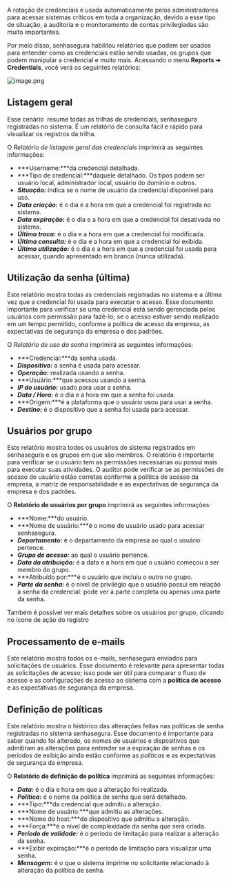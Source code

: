 A rotação de credenciais é usada automaticamente pelos administradores para acessar sistemas críticos em toda a organização, devido a esse tipo de situação, a auditoria e o monitoramento de contas privilegiadas são muito importantes.

Por meio disso, senhasegura habilitou relatórios que podem ser usados para entender como as credenciais estão sendo usadas, os grupos que podem manipular a credencial e muito mais. Acessando o menu **Reports ➔ Credentials**, você verá os seguintes relatórios:

![image.png](https://cdn.document360.io/5a1d58df-64ce-42a2-8b23-688477d32f33/Images/Documentation/image%28143%29.png)

## Listagem geral

Esse cenário  resume todas as trilhas de credenciais, senhasegura registradas no sistema. É um relatório de consulta fácil e rápido para visualizar os registros da trilha.

O *Relatório de listagem geral das credenciais* imprimirá as seguintes informações:

* ***Username:***da credencial detalhada.
* ***Tipo de credencial:***daquele detalhado. Os tipos podem ser usuário local, administrador local, usuário do domínio e outros.
* ***Situação:*** indica se o nome de usuário da credencial disponível para uso.
* ***Data criação:*** é o dia e a hora em que a credencial foi registrada no sistema.
* ***Data expiração:*** é o dia e a hora em que a credencial foi desativada no sistema.
* ***Última troca:*** é o dia e a hora em que a credencial foi modificada.
* ***Última consulta:*** é o dia e a hora em que a credencial foi exibida.
* ***Último utilização:*** é o dia e a hora em que a credencial foi usada para acessar, quando apresentado em branco (nunca utilizada).

## Utilização da senha (última)

Este relatório mostra todas as credenciais registradas no sistema e a última vez que a credencial foi usada para executar o acesso. Esse documento importante para verificar se uma credencial está sendo gerenciada pelos usuários com permissão para fazê\-lo; se o acesso estiver sendo realizado em um tempo permitido, conforme a política de acesso da empresa, as expectativas de segurança da empresa e dos padrões.

O *Relatório de uso da senha* imprimirá as seguintes informações:

* ***Credencial:***da senha usada.
* ***Dispositivo:*** a senha é usada para acessar.
* ***Operação:*** realizada usando a senha.
* ***Usuário:***que acessou usando a senha.
* ***IP do usuário:*** usado para usar a senha.
* ***Data / Hora:*** é o dia e a hora em que a senha foi usada.
* ***Origem:***é a plataforma que o usuário usou para usar a senha.
* ***Destino:*** é o dispositivo que a senha foi usada para acessar.

## Usuários por grupo

Este relatório mostra todos os usuários do sistema registrados em senhasegura e os grupos em que são membros. O relatório é importante para verificar se o usuário tem as permissões necessárias ou possui mais para executar suas atividades. O auditor pode verificar se as permissões de acesso do usuário estão corretas conforme a política de acesso da empresa, a matriz de responsabilidade e as expectativas de segurança da empresa e dos padrões.

O **Relatório de usuários por grupo** imprimirá as seguintes informações:

* ***Nome:***do usuário.
* ***Nome de usuário:***é o nome de usuário usado para acessar senhasegura.
* ***Departamento:*** é o departamento da empresa ao qual o usuário pertence.
* ***Grupo de acesso:*** ao qual o usuário pertence.
* ***Data da atribuição:*** é a data e a hora em que o usuário começou a ser membro do grupo.
* ***Atribuído por:***é o usuário que incluiu o outro no grupo.
* ***Parte da senha:*** é o nível de privilégio que o usuário possui em relação à senha da credencial: pode ver a parte completa ou apenas uma parte da senha.

Também é possível ver mais detalhes sobre os usuários por grupo, clicando no ícone de ação do registro

## Processamento de e\-mails

Este relatório mostra todos os e\-mails, senhasegura enviados para solicitações de usuários. Esse documento é relevante para apresentar todas as solicitações de acesso; isso pode ser útil para comparar o fluxo de acesso e as configurações de acesso ao sistema com a **política de acesso** e as expectativas de segurança da empresa.

## Definição de políticas

Este relatório mostra o histórico das alterações feitas nas políticas de senha registradas no sistema senhasegura. Esse documento é importante para saber quando foi alterado, os nomes de usuários e dispositivos que admitiram as alterações para entender se a expiração de senhas e os períodos de exibição ainda estão conforme as *políticas* e as expectativas de segurança da empresa.

O **Relatório de definição de política** imprimirá as seguintes informações:

* ***Data:*** é o dia e hora em que a alteração foi realizada.
* ***Política:*** é o nome da política de senha que será detalhado.
* ***Tipo:***da credencial que admitiu a alteração.
* ***Nome de usuário:***que admitiu as alterações.
* ***Nome do host:***do dispositivo que admitiu a alteração.
* ***Força:***é o nível de complexidade da senha que será criada.
* ***Período de validade:*** é o período de limitação para realizar a alteração da senha.
* ***Exibir expiração:***é o período de limitação para visualizar uma senha.
* ***Mensagem:*** é o que o sistema imprime no solicitante relacionado à alteração da política de senha.
